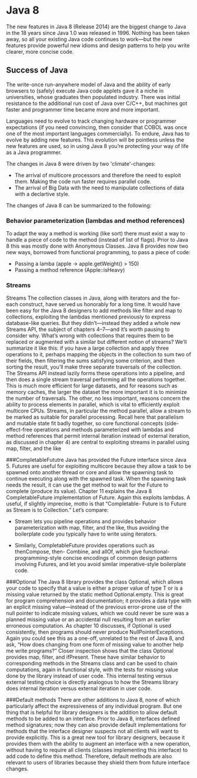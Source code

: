 # Java 8

The new features in Java 8 (Release 2014) are the biggest change to Java in the 18 years since
Java 1.0 was released in 1996. Nothing has been taken away, so all your existing Java code continues
to work—but the new features provide powerful new idioms and design patterns to help you write clearer, more concise code. 

## Success of Java
The write-once run-anywhere model of Java and the ability of early browsers
to (safely) execute Java code applets gave it a niche in universities, whose graduates
then populated industry. There was initial resistance to the additional run cost of Java
over C/C++, but machines got faster and programmer time became more and more
important.

Languages need to evolve to track changing hardware
or programmer expectations (if you need convincing, then consider that COBOL
was once one of the most important languages commercially).
To endure, Java has to evolve by adding new features. This evolution will be pointless unless the new features
are used, so in using Java 8 you’re protecting your way of life as a Java programmer.

The changes in Java 8 were driven by two 'climate'-changes:
- The arrival of multicore processors and therefore the need to exploit them. Making the code run faster requires parallel code.
- The arrival of Big Data with the need to manipulate collections of data with a declartive style.

The changes of Java 8 can be summarized to the following:

### Behavior parameterization (lambdas and method references)
To adapt the way a method is working (like sort) there must exist a way to handle a piece of code to the method (instead of list of flags).
Prior to Java 8 this was mostly done with Anonymous Classes. Java 8 provides now two new ways, borrowed from functional programming, to pass a piece
of code:
- Passing a lamba (apple -> apple.getWeight() > 150)
- Passing a method reference (Apple::isHeavy)

### Streams
Streams
The collection classes in Java, along with iterators and the for-each construct, have
served us honorably for a long time. It would have been easy for the Java 8 designers
to add methods like filter and map to collections, exploiting the lambdas mentioned
previously to express database-like queries. But they didn’t—instead they added a
whole new Streams API, the subject of chapters 4–7—and it’s worth pausing to consider
why.
What’s wrong with collections that requires them to be replaced or augmented
with a similar but different notion of streams? We’ll summarize it like this: if you have
a large collection and apply three operations to it, perhaps mapping the objects in the
collection to sum two of their fields, then filtering the sums satisfying some criterion,
and then sorting the result, you’ll make three separate traversals of the collection.
The Streams API instead lazily forms these operations into a pipeline, and then does a
single stream traversal performing all the operations together. This is much more efficient
for large datasets, and for reasons such as memory caches, the larger the dataset
the more important it is to minimize the number of traversals.
The other, no less important, reasons concern the ability to process elements in
parallel, which is vital to efficiently exploit multicore CPUs. Streams, in particular the
method parallel, allow a stream to be marked as suitable for parallel processing.
Recall here that parallelism and mutable state fit badly together, so core functional
concepts (side-effect-free operations and methods parameterized with lambdas and
method references that permit internal iteration instead of external iteration, as discussed
in chapter 4) are central to exploiting streams in parallel using map, filter,
and the like

###CompletableFututre
Java has provided the Future interface since Java 5. Futures are useful for exploiting
multicore because they allow a task to be spawned onto another thread or core and
allow the spawning task to continue executing along with the spawned task. When the
spawning task needs the result, it can use the get method to wait for the Future to
complete (produce its value).
Chapter 11 explains the Java 8 CompletableFuture implementation of Future.
Again this exploits lambdas. A useful, if slightly imprecise, motto is that “Completable-
Future is to Future as Stream is to Collection.” Let’s compare:

- Stream lets you pipeline operations and provides behavior parameterization
with map, filter, and the like, thus avoiding the boilerplate code you typically
have to write using iterators.

- Similarly, CompletableFuture provides operations such as thenCompose, then-
Combine, and allOf, which give functional-programming-style concise encodings
of common design patterns involving Futures, and let you avoid similar
imperative-style boilerplate code.

###Optional
The Java 8 library provides the class Optional<T>, which allows your code to specify
that a value is either a proper value of type T or is a missing value returned by the static
method Optional.empty. This is great for program comprehension and documentation;
it provides a data type with an explicit missing value—instead of the previous
error-prone use of the null pointer to indicate missing values, which we could never
be sure was a planned missing value or an accidental null resulting from an earlier
erroneous computation.
As chapter 10 discusses, if Optional<T> is used consistently, then programs should
never produce NullPointerExceptions. Again you could see this as a one-off, unrelated
to the rest of Java 8, and ask, “How does changing from one form of missing
value to another help me write programs?” Closer inspection shows that the class
Optional<T> provides map, filter, and ifPresent. These have similar behavior to
corresponding methods in the Streams class and can be used to chain computations,
again in functional style, with the tests for missing value done by the library instead of
user code. This internal testing versus external testing choice is directly analogous to
how the Streams library does internal iteration versus external iteration in user code.

###Default methods
There are other additions to Java 8, none of which particularly affect the expressiveness
of any individual program. But one thing that is helpful for library designers is the addition
to allow default methods to be added to an interface. Prior to Java 8, interfaces
defined method signatures; now they can also provide default implementations for
methods that the interface designer suspects not all clients will want to provide explicitly.
This is a great new tool for library designers, because it provides them with the
ability to augment an interface with a new operation, without having to require all clients
(classes implementing this interface) to add code to define this method. Therefore,
default methods are also relevant to users of libraries because they shield them
from future interface changes.

